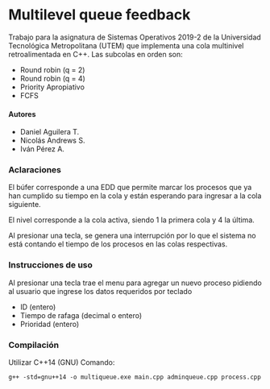 # Multilevel queue feedback
Trabajo para la asignatura de Sistemas Operativos 2019-2 de la Universidad Tecnológica Metropolitana (UTEM) que implementa una cola multinivel retroalimentada en C++. Las subcolas en orden son:
- Round robin (q = 2)
- Round robin (q = 4)
- Priority Apropiativo
- FCFS
#### Autores
- Daniel Aguilera T.
- Nicolás Andrews S.
- Iván Pérez A.

### Aclaraciones
El búfer corresponde a una EDD que permite marcar los procesos que ya han cumplido su tiempo en la cola y están esperando para ingresar a la cola siguiente.

El nivel corresponde a la cola activa, siendo 1 la primera cola y 4 la última.

Al presionar una tecla, se genera una interrupción por lo que el sistema no está contando el tiempo de los procesos en las colas respectivas.

### Instrucciones de uso
Al presionar una tecla trae el menu para agregar un nuevo proceso pidiendo al usuario que ingrese los datos requeridos por teclado
- ID (entero)
- Tiempo de rafaga (decimal o entero)
- Prioridad (entero) 

### Compilación
Utilizar C++14 (GNU)
Comando:
```
g++ -std=gnu++14 -o multiqueue.exe main.cpp adminqueue.cpp process.cpp
```
